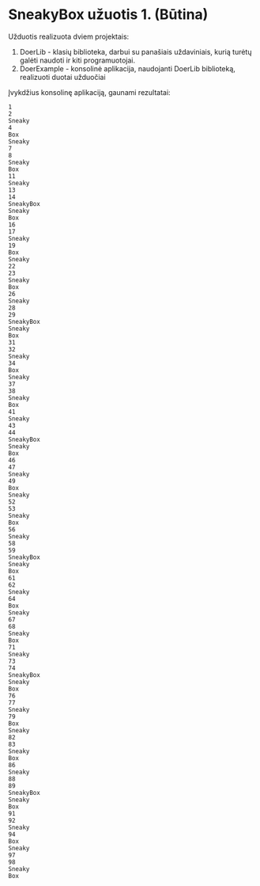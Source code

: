 # SneakyBox užuotis 1. (Būtina)
Užduotis realizuota dviem projektais:
1. DoerLib - klasių biblioteka, darbui su panašiais uždaviniais, kurią turėtų galėti naudoti ir kiti programuotojai.
1. DoerExample - konsolinė aplikacija, naudojanti DoerLib biblioteką, realizuoti duotai užduočiai

Įvykdžius konsolinę aplikaciją, gaunami rezultatai:


```
1
2
Sneaky
4
Box
Sneaky
7
8
Sneaky
Box
11
Sneaky
13
14
SneakyBox
Sneaky
Box
16
17
Sneaky
19
Box
Sneaky
22
23
Sneaky
Box
26
Sneaky
28
29
SneakyBox
Sneaky
Box
31
32
Sneaky
34
Box
Sneaky
37
38
Sneaky
Box
41
Sneaky
43
44
SneakyBox
Sneaky
Box
46
47
Sneaky
49
Box
Sneaky
52
53
Sneaky
Box
56
Sneaky
58
59
SneakyBox
Sneaky
Box
61
62
Sneaky
64
Box
Sneaky
67
68
Sneaky
Box
71
Sneaky
73
74
SneakyBox
Sneaky
Box
76
77
Sneaky
79
Box
Sneaky
82
83
Sneaky
Box
86
Sneaky
88
89
SneakyBox
Sneaky
Box
91
92
Sneaky
94
Box
Sneaky
97
98
Sneaky
Box
```
